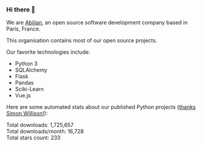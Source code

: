 ### Hi there 👋

We are [Abilian](https://abilian.com/), an open source software development company based in Paris, France.

This organisation contains most of our open source projects.

Our favorite technologies include:

- Python 3
- SQLAlchemy
- Flask
- Pandas
- Sciki-Learn
- Vue.js

Here are some automated stats about our published Python projects
([thanks Simon Willison!][sw-post]):

<!--marker-->
Total downloads: 1,725,657<br>
Total downloads/month: 16,728<br>
Total stars count: 233
<!--end-->

[sw-post]: https://simonwillison.net/2020/Jul/10/self-updating-profile-readme/